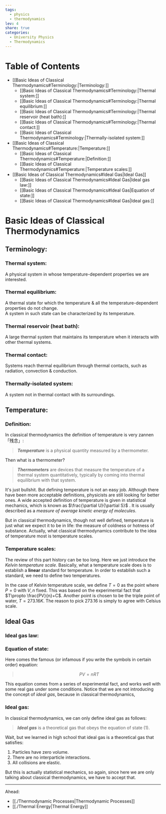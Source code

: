 ```yaml
---  
tags:  
  - physics  
  - thermodynamics  
lev: 4  
share: true  
categories:  
  - University Physics  
  - Thermodynamics  
---  
```

  
  
# Table of Contents  
  
- [[Basic Ideas of Classical Thermodynamics#Terminology:|Terminology:]]  
	- [[Basic Ideas of Classical Thermodynamics#Terminology:|Thermal system:]]  
	- [[Basic Ideas of Classical Thermodynamics#Terminology:|Thermal equilibrium:]]  
	- [[Basic Ideas of Classical Thermodynamics#Terminology:|Thermal reservoir (heat bath):]]  
	- [[Basic Ideas of Classical Thermodynamics#Terminology:|Thermal contact:]]  
	- [[Basic Ideas of Classical Thermodynamics#Terminology:|Thermally-isolated system:]]  
- [[Basic Ideas of Classical Thermodynamics#Temperature:|Temperature:]]  
	- [[Basic Ideas of Classical Thermodynamics#Temperature:|Definition:]]  
	- [[Basic Ideas of Classical Thermodynamics#Temperature:|Temperature scales:]]  
- [[Basic Ideas of Classical Thermodynamics#Ideal Gas|Ideal Gas]]  
	- [[Basic Ideas of Classical Thermodynamics#Ideal Gas|Ideal gas law:]]  
	- [[Basic Ideas of Classical Thermodynamics#Ideal Gas|Equation of state:]]  
	- [[Basic Ideas of Classical Thermodynamics#Ideal Gas|Ideal gas:]]  
  
# Basic Ideas of Classical Thermodynamics  
  
## Terminology:  
  
### Thermal system:   
  
A physical system in whose temperature-dependent properties we are interested.  
  
### Thermal equilibrium:   
  
A thermal state for which the temperature & all the temperature-dependent properties do not change.  
A system in such state can be characterized by its temperature.  
  
### Thermal reservoir (heat bath):   
  
A large thermal system that maintains its temperature when it interacts with other thermal systems.   
  
### Thermal contact:   
  
Systems reach thermal equilibrium through thermal contacts, such as radiation, convection & conduction.  
  
### Thermally-isolated system:   
  
A system not in thermal contact with its surroundings.  
  
## Temperature:  
  
### Definition:  
  
In classical thermodynamics the definition of temperature is very zannen「残念」:  
  
> ***Temperature*** is a physical quantity measured by a thermometer.  
  
Then what is a thermometer?  
  
> ***Thermometers*** are devices that measure the temperature of a thermal system quantitatively, typically by coming into thermal equilibrium with that system.  
  
It's just bullshit. But defining temperature is not an easy job. Although there have been more acceptable definitions, physicists are still looking for better ones. A wide accepted definition of temperature is given in statistical mechanics, which is known as $\frac{\partial U}{\partial S}$ . It is usually  described as a *measure of average kinetic energy of molecules*.   
  
But in classical thermodynamics, though not well defined, temperature is just what we expect it to be in life: the measure of coldness or hotness of substance. Actually, what classical thermodynamics contribute to the idea of temperature most is temperature scales.  
  
### Temperature scales:  
  
The review of this part history can be too long. Here we just introduce the *Kelvin temperature scale*. Basically, what a temperature scale does is to establish a **linear** standard for temperature. In order to establish such a standard, we need to define two temperatures.  
  
In the case of Kelvin temperature scale, we define $T=0$ as the point where $P=0$ with $V,n$ fixed. This was based on the experimental fact that $T\propto \frac{PV}{n}+C$. Another point is chosen to be the triple point of water, $T=273.16K$. The reason to pick $273.16$ is simply to agree with Celsius scale.   
  
  
  
  
## Ideal Gas  
  
### Ideal gas law:  
  
### Equation of state:  
  
Here comes the famous (or infamous if you write the symbols in certain order) equation:  
  
> $$\tag{1}PV=nRT$$  
  
This equation comes from a series of experimental fact, and works well with some real gas under some conditions. Notice that we are not introducing the concept of *ideal gas*, because in classical thermodynamics,   
  
### Ideal gas:  
  
In classical thermodynamics, we can only define ideal gas as follows:  
  
> ***Ideal gas*** is a theoretical gas that obeys the equation of state $(1)$.  
  
Wait, but we learned in high school that ideal gas is a theoretical gas that satisfies:  
  
1. Particles have zero volume.  
2. There are no interparticle interactions.  
3. All collisions are elastic.  
  
But this is actually statistical mechanics, so again, since here we are only talking about classical thermodynamics, we have to accept that.  
  
---  
Ahead:  
- [[./Thermodynamic Processes|Thermodynamic Processes]]  
- [[./Thermal Energy|Thermal Energy]]